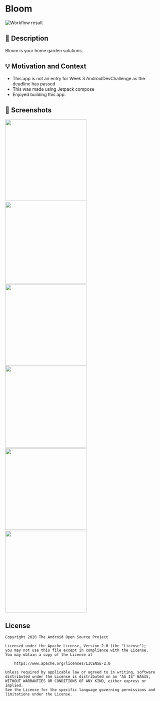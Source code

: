 # Bloom
![Workflow result](https://github.com/akshaykh10/week-3-androiddevchallenge/workflows/Check/badge.svg)


## :scroll: Description
Bloom is your home garden solutions.


## :bulb: Motivation and Context
* This app is not an entry for Week 3 AndroidDevChallenge as the deadline has passed
* This was made using Jetpack compose
* Enjoyed building this app.

## :camera_flash: Screenshots
<!-- You can add more screenshots here if you like -->
<img src="/results/screenshot1.jpg" width="260">&emsp;<img src="/results/screenshot2.jpg" width="260">&emsp;<img src="/results/screenshot3.jpg" width="260">
<img src="/results/screenshot4.jpg" width="260">&emsp;<img src="/results/screenshot5.jpg" width="260">&emsp;<img src="/results/screenshot6.jpg" width="260">

## License
```
Copyright 2020 The Android Open Source Project

Licensed under the Apache License, Version 2.0 (the "License");
you may not use this file except in compliance with the License.
You may obtain a copy of the License at

    https://www.apache.org/licenses/LICENSE-2.0

Unless required by applicable law or agreed to in writing, software
distributed under the License is distributed on an "AS IS" BASIS,
WITHOUT WARRANTIES OR CONDITIONS OF ANY KIND, either express or implied.
See the License for the specific language governing permissions and
limitations under the License.
```
